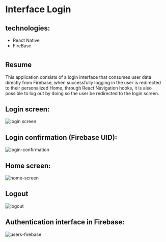 # Interface Login

## technologies:
* React Native
* FireBase

#

## Resume

This application consists of a login interface that consumes user data directly from Firebase, when successfully logging in the user is redirected to their personalized Home, through React Navigation hooks, it is also possible to log out by doing so the user be redirected to the login screen.


## Login screen:

<img src="./src/images/login.jpg" alt="login screen">

## Login confirmation (Firebase UID):

<img src="./src/images/login-confirmation.jpg" alt="login-confirmation">

## Home screen:

<img src="./src/images/home.jpg" alt="home-screen">

## Logout

<img src="./src/images/logout.jpg" alt="logout">

## Authentication interface in Firebase:

<img src="./src/images/users.PNG" alt="users-firebase">

